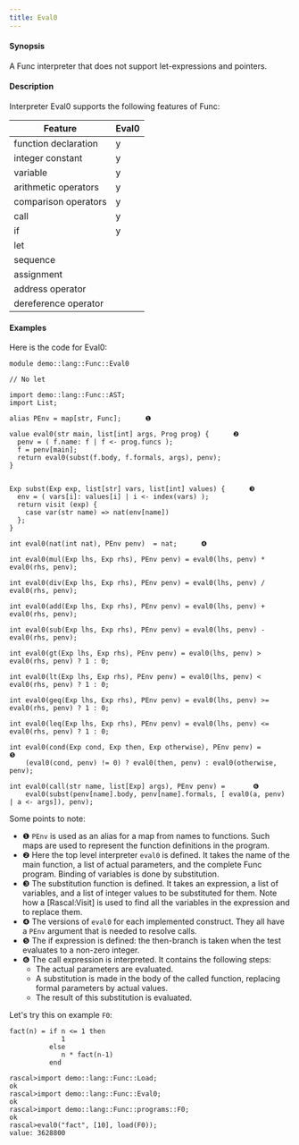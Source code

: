 ```yaml
---
title: Eval0
---
```


#### Synopsis

A Func interpreter that does not support let-expressions and pointers.

#### Description

Interpreter Eval0 supports the following features of Func:


| Feature              | Eval0 |
| --- | --- |
| function declaration | y |
| integer constant     | y |
| variable             | y |
| arithmetic operators | y |
| comparison operators | y |
| call                 | y |
| if                   | y |
| let                  |
| sequence             |
| assignment           |
| address operator     |
| dereference operator |


#### Examples

Here is the code for Eval0:

```rascal 
module demo::lang::Func::Eval0

// No let

import demo::lang::Func::AST;
import List;

alias PEnv = map[str, Func];      ❶  

value eval0(str main, list[int] args, Prog prog) {      ❷  
  penv = ( f.name: f | f <- prog.funcs );
  f = penv[main];
  return eval0(subst(f.body, f.formals, args), penv);
}


Exp subst(Exp exp, list[str] vars, list[int] values) {      ❸  
  env = ( vars[i]: values[i] | i <- index(vars) );
  return visit (exp) {
    case var(str name) => nat(env[name])
  };
}

int eval0(nat(int nat), PEnv penv)  = nat;      ❹  

int eval0(mul(Exp lhs, Exp rhs), PEnv penv) = eval0(lhs, penv) * eval0(rhs, penv);
    
int eval0(div(Exp lhs, Exp rhs), PEnv penv) = eval0(lhs, penv) / eval0(rhs, penv);
    
int eval0(add(Exp lhs, Exp rhs), PEnv penv) = eval0(lhs, penv) + eval0(rhs, penv);
    
int eval0(sub(Exp lhs, Exp rhs), PEnv penv) = eval0(lhs, penv) - eval0(rhs, penv);
    
int eval0(gt(Exp lhs, Exp rhs), PEnv penv) = eval0(lhs, penv) > eval0(rhs, penv) ? 1 : 0;
    
int eval0(lt(Exp lhs, Exp rhs), PEnv penv) = eval0(lhs, penv) < eval0(rhs, penv) ? 1 : 0;
    
int eval0(geq(Exp lhs, Exp rhs), PEnv penv) = eval0(lhs, penv) >= eval0(rhs, penv) ? 1 : 0;
    
int eval0(leq(Exp lhs, Exp rhs), PEnv penv) = eval0(lhs, penv) <= eval0(rhs, penv) ? 1 : 0;
  
int eval0(cond(Exp cond, Exp then, Exp otherwise), PEnv penv) =       ❺  
    (eval0(cond, penv) != 0) ? eval0(then, penv) : eval0(otherwise, penv);
               
int eval0(call(str name, list[Exp] args), PEnv penv) =       ❻  
    eval0(subst(penv[name].body, penv[name].formals, [ eval0(a, penv) | a <- args]), penv);

```

Some points to note:

* ❶  `PEnv` is used as an alias for a map from names to functions. Such maps are used to represent the function definitions in the program.
* ❷  Here the top level interpreter `eval0` is defined. It takes the name of the main function, a list of actual parameters, and the complete Func program. Binding of variables is done by substitution.
* ❸  The substitution function is defined. It takes an expression, a list of variables, and a list of integer values to be substituted for them. Note how a [Rascal:Visit] is used to find all the variables in the expression and to replace them.
* ❹  The versions of `eval0` for each implemented construct. They all have a `PEnv` argument that is needed
    to resolve calls.
* ❺  The if expression is defined: the then-branch is taken when the test evaluates to a non-zero integer.
* ❻  The call expression is interpreted. It contains the following steps:
    *  The actual parameters are evaluated.
    *  A substitution is made in the body of the called function, replacing formal parameters by actual values.
    *  The result of this substitution is evaluated.


Let's try this on example `F0`:
```rascal
fact(n) = if n <= 1 then
             1 
          else 
             n * fact(n-1)
          end
```

                

```rascal-shell 
rascal>import demo::lang::Func::Load;
ok
rascal>import demo::lang::Func::Eval0;
ok
rascal>import demo::lang::Func::programs::F0;
ok
rascal>eval0("fact", [10], load(F0));
value: 3628800
```


